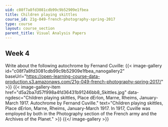 ```yaml
---
uid: c08f7a8fd3081cdb99c9b52909e1fbea
title: Children playing skittles
course_id: 21g-049-french-photography-spring-2017
type: course
layout: course_section
parent_title: Visual Analysis Papers
---
```


Week 4
------

Write about the following autochrome by Fernand Cuville:
{{< image-gallery id="c08f7a8fd3081cdb99c9b52909e1fbea_nanogallery2" baseUrl="https://open-learning-course-data-production.s3.amazonaws.com/21g-049-french-photography-spring-2017/" >}}
{{< image-gallery-item href="d5a2ba7d57f998a4fd36431b91246bb8_Skittles.jpg" data-ngdesc="Children playing skittles, Place dErlon, Marne, Rheims, January-March 1917. Autochrome by Fernand Cuville." text="Children playing skittles, Place dErlon, Marne, Rheims, January-March 1917.  In 1917, Cuville was employed by both in the Photography section of the French army and the Archives of the Planet." >}}
{{</ image-gallery >}}